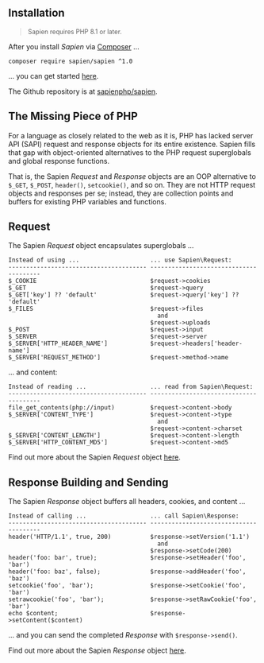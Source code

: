 ## Installation

<blockquote><p style="font-size: 90%">Sapien requires PHP 8.1 or later.</p></blockquote>

After you install _Sapien_ via [Composer](https://getcomposer.org) ...

```
composer require sapien/sapien ^1.0
```

... you can get started [here](/1.x/).

The Github repository is at [sapienphp/sapien](https://github.com/sapienphp/sapien).

## The Missing Piece of PHP

For a language as closely related to the web as it is, PHP has lacked server
API (SAPI) request and response objects for its entire existence. Sapien fills
that gap with  object-oriented alternatives to the PHP request superglobals and
global response functions.

That is, the Sapien _Request_ and _Response_ objects are an OOP alternative to
`$_GET`, `$_POST`, `header()`, `setcookie()`, and so on. They are not HTTP
request objects and responses per se; instead, they are collection points and
buffers for existing PHP variables and functions.

## Request

The Sapien _Request_ object encapsulates superglobals ...

```
Instead of using ...                    ... use Sapien\Request:
--------------------------------------- ---------------------------------------
$_COOKIE                                $request->cookies
$_GET                                   $request->query
$_GET['key'] ?? 'default'               $request->query['key'] ?? 'default'
$_FILES                                 $request->files
                                          and
                                        $request->uploads
$_POST                                  $request->input
$_SERVER                                $request->server
$_SERVER['HTTP_HEADER_NAME']            $request->headers['header-name']
$_SERVER['REQUEST_METHOD']              $request->method->name
```

... and content:

```
Instead of reading ...                  ... read from Sapien\Request:
--------------------------------------- ---------------------------------------
file_get_contents(php://input)          $request->content->body
$_SERVER['CONTENT_TYPE']                $request->content->type
                                          and
                                        $request->content->charset
$_SERVER['CONTENT_LENGTH']              $request->content->length
$_SERVER['HTTP_CONTENT_MD5']            $request->content->md5
```

Find out more about the Sapien _Request_ object [here](/1.x/request/overview.html).

## Response Building and Sending

The Sapien _Response_ object buffers all headers, cookies, and content ...

```
Instead of calling ...                  ... call Sapien\Response:
--------------------------------------- ---------------------------------------
header('HTTP/1.1', true, 200)           $response->setVersion('1.1')
                                          and
                                        $response->setCode(200)
header('foo: bar', true);               $response->setHeader('foo', 'bar')
header('foo: baz', false);              $response->addHeader('foo', 'baz')
setcookie('foo', 'bar');                $response->setCookie('foo', 'bar')
setrawcookie('foo', 'bar');             $response->setRawCookie('foo', 'bar')
echo $content;                          $response->setContent($content)
```

... and you can send the completed _Response_ with `$response->send()`.

Find out more about the Sapien _Response_ object [here](/1.x/response/overview.html).
